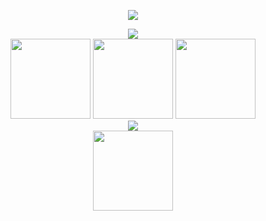 <p align="center">
  <img src="https://user-images.githubusercontent.com/62361708/220228413-2fea94e2-f7fe-4708-84d7-f8ac6a7bec5f.png"/>
</p>

[comment]: <> (Free Plugins)
<div align="center">
 <img src="https://user-images.githubusercontent.com/62361708/228017178-8c6077e7-7597-4edb-a704-5c515786b875.png">
</div>

<div align="center">
 <img src="https://user-images.githubusercontent.com/62361708/224549985-d6e658e3-eaa1-426f-9669-7dd4503407a5.png" width=128>
 <img src="https://user-images.githubusercontent.com/62361708/224350839-5483032d-8053-4797-ae60-fba44476ce73.png" width=128>
 <img src="https://user-images.githubusercontent.com/62361708/227724184-46950307-c0ed-41ac-a7cd-621601c1edb0.png" width=128>
</div>

[comment]: <> (Premium Plugins)
<div align="center">
 <img src="https://user-images.githubusercontent.com/62361708/228017968-c291619e-fb52-46be-938c-b0598b3bbe0b.png">
</div>

<div align="center">
 <img src="https://user-images.githubusercontent.com/62361708/224348494-f5f4ffee-26c9-4085-b5ce-693797246616.png" width=128>
</div>
